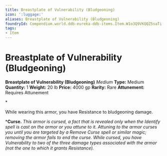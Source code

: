 ```yaml
---
title: Breastplate of Vulnerability (Bludgeoning)
icon: ':luggage:'
aliases: Breastplate of Vulnerability (Bludgeoning)
foundryId: Compendium.world.ddb-eureka-ddb-items.Item.W1o3Q9VKQQZ5saTi
tags:
- Item
---
```


# Breastplate of Vulnerability (Bludgeoning)

**Breastplate of Vulnerability (Bludgeoning)**
_Medium_
**Type:** Medium
**Quantity:** 1
**Weight:** 20 lb
**Price:** 4000 gp
**Rarity:** Rare
**Attunement:** Requires Attunement

*<p>While wearing this armor, you have Resistance to bludgeoning damage.

***Curse.** *This armor is cursed, a fact that is revealed only when the Identify spell is cast on the armor or you attune to it. Attuning to the armor curses you until you are targeted by a Remove Curse spell or similar magic; removing the armor fails to end the curse. While cursed, you have Vulnerability to two of the three damage types associated with the armor (not the one to which it grants Resistance).</p>*